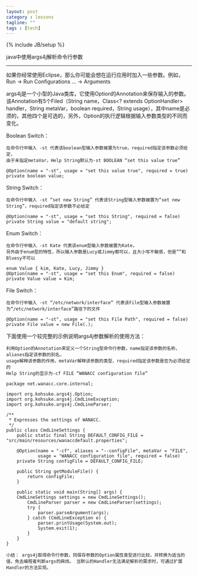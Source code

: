 ```yaml
---
layout: post
category : lessons
tagline: ""
tags : [tech]
---
```

{% include JB/setup %}

java中使用args4j解析命令行参数

*****

如果你经常使用Eclipse，那么你可能会想在运行应用时加入一些参数。例如，Run -> Run Configurations ... -> Arguments

args4j是一个小型的Java类库，它使用Option的Annotation来保存输入的参数。该Annotation有5个Filed（String name，Class<? extends OptionHandler> handler，String metaVar，boolean required，String usage），其中name是必须的，其他四个是可选的，另外，Option的执行逻辑根据输入参数类型的不同而变化。

Boolean Switch：

	在命令行中输入 -st 代表该boolean型输入参数被置为true，required指定该参数必须给定，
	由于未指定metaVar，Help String默认为-st BOOLEAN “set this value true”

	@Option(name = "-st", usage = "set this value true", required = true)
	private boolean value;

String Switch：

	在命令行中输入 -st “set new String” 代表该String型输入参数被置为“set new String”，required指定该参数不必给定
	
	@Option(name = "-st", usage = "set this String", required = false)
	private String value = "default string";

Enum Switch：

	在命令行中输入 -st Kate 代表该enum型输入参数被置为Kate，
	另外由于enum型的特性，所以输入参数是Lucy或Jimmy都可以，且大小写不敏感，但是“”和Bluesy不可以

	enum Value { kim, Kate, Lucy, Jimmy }
	@Option(name = "-st", usage = "set this Enum", required = false)
	private Value value = Kim;

File Switch：

	在命令行中输入 -st “/etc/network/interface” 代表该File型输入参数被置为“/etc/network/interface”路径下的文件

	@Option(name = "-st", usage = "set this File Path", required = false)
	private File value = new File(.);

下面使用一个较完整的示例说明args4j参数解析的使用方法：

	利用Option的Annotation来定义一个String型命令行参数，name指定该参数的名称，aliases指定该参数的别名，
	usage解释该参数的作用，metaVar解释该参数的类型，required指定该参数是否为必须给定的
	Help String的显示为-cf FILE “WANACC configuration file”

	package net.wanacc.core.internal;

	import org.kohsuke.args4j.Option;
	import org.kohsuke.args4j.CmdLineException;
	import org.kohsuke.args4j.CmdLineParser;

	/**
	 * Expresses the settings of WANACC.
	 */
	public class CmdLineSettings {
	    public static final String DEFAULT_CONFIG_FILE = "src/main/resources/wanaccdefault.properties";

	    @Option(name = "-cf", aliases = "--configFile", metaVar = "FILE", 
	    		usage = "WANACC configuration file", required = false)
	    private String configFile = DEFAULT_CONFIG_FILE;
	    
	    public String getModuleFile() {
	    	return configFile;
	    }

	    public static void main(String[] args) {
		CmdLineSettings settings = new CmdLineSettings();
			CmdLineParser parser = new CmdLineParser(settings);
			try {
				parser.parseArgument(args);
			} catch (CmdLineException e) {
				parser.printUsage(System.out);
				System.exit(1);
			}
		}
	}


`小结：
args4j取得命令行参数，同保存参数的Option属性类型进行比较，并转换为适当的值，免去编程者判断args的麻烦。
当默认的Handler无法满足解析的需求时，可通过扩展Handler的方法实现。`